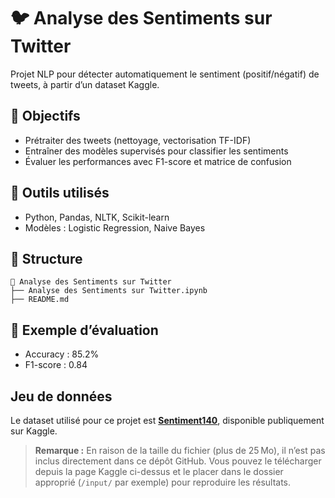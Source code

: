 # 🐦 Analyse des Sentiments sur Twitter

Projet NLP pour détecter automatiquement le sentiment (positif/négatif) de tweets, à partir d’un dataset Kaggle.

## 🧠 Objectifs
- Prétraiter des tweets (nettoyage, vectorisation TF-IDF)
- Entraîner des modèles supervisés pour classifier les sentiments
- Évaluer les performances avec F1-score et matrice de confusion

## 🔧 Outils utilisés
- Python, Pandas, NLTK, Scikit-learn
- Modèles : Logistic Regression, Naive Bayes

## 📁 Structure
```
📂 Analyse des Sentiments sur Twitter
├── Analyse des Sentiments sur Twitter.ipynb
├── README.md
```

## 🔪 Exemple d’évaluation
- Accuracy : 85.2%
- F1-score : 0.84

## Jeu de données

Le dataset utilisé pour ce projet est **[Sentiment140](https://www.kaggle.com/datasets/kazanova/sentiment140)**, disponible publiquement sur Kaggle.

> **Remarque :** En raison de la taille du fichier (plus de 25 Mo), il n’est pas inclus directement dans ce dépôt GitHub. Vous pouvez le télécharger depuis la page Kaggle ci-dessus et le placer dans le dossier approprié (`/input/` par exemple) pour reproduire les résultats.


